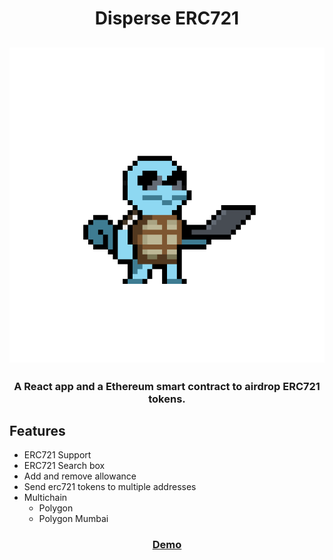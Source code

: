 <h1 align="center"> Disperse ERC721</h1>

<h2 align="center">
    <img alt="squirtle" src="https://raw.githubusercontent.com/ismaventuras/Disperse721/master/client/public/ishy-laptop.gif"/>
</h2>

<h3 align="center">
  A React app and a Ethereum smart contract to airdrop ERC721 tokens.
</h3>

## Features

- ERC721 Support
- ERC721 Search box
- Add and remove allowance
- Send erc721 tokens to multiple addresses
- Multichain
  - Polygon
  - Polygon Mumbai


<h3 align="center">
    <a href="https://ismaventuras.github.io/Disperse721/" target="_blank">Demo</a>
</h5>